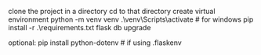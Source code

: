 clone the project in a directory
cd to that directory
create virtual environment
python -m venv venv
.\venv\Scripts\activate # for windows 
pip install -r .\requirements.txt
flask db upgrade

optional: pip install python-dotenv # if using .flaskenv
